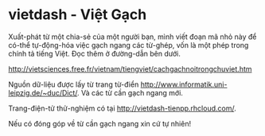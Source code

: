 # vietdash - Việt Gạch
Xuất-phát từ một chia-sẻ của một người bạn, mình viết đoạn mã nhỏ này để có-thể tự-động-hóa việc gạch ngang các từ-ghép, vốn là một phép trong chính tả tiếng Việt. Đọc thêm ở đường-dẫn bên dưới.

http://vietsciences.free.fr/vietnam/tiengviet/cachgachnoitrongchuviet.htm

Nguồn dữ-liệu được lấy từ trang từ-điển http://www.informatik.uni-leipzig.de/~duc/Dict/. Và các từ cần gạch ngang mới.

Trang-điện-tử thử-nghiệm có tại http://vietdash-tienpp.rhcloud.com/.

Nếu có đóng góp về từ cần gạch ngang xin cứ tự nhiên!
